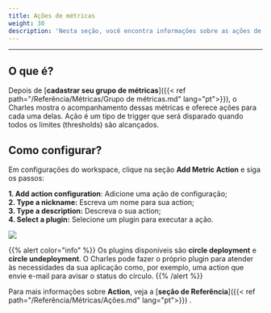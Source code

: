 ```yaml
---
title: Ações de métricas
weight: 30
description: 'Nesta seção, você encontra informações sobre as ações de métricas.'
---
```


---

## **O que é?**  

Depois de [**cadastrar seu grupo de métricas**]({{< ref path="/Referência/Métricas/Grupo de métricas.md" lang="pt">}}), o Charles mostra o acompanhamento dessas métricas e oferece ações para cada uma delas. Ação é um tipo de trigger que será disparado quando todos os limites \(thresholds\) são alcançados.

## **Como configurar?** 

Em configurações do workspace, clique na seção **Add Metric Action** e siga os passos:

**1. Add action configuration**: Adicione uma ação de configuração;  
**2. Type a nickname:** Escreva um nome para sua action;  
**3. Type a description:** Descreva o sua action;  
**4. Select a plugin:** Selecione um plugin para executar a ação.

![](/shared/workspace_metricaction%20%282%29.gif)

{{% alert color="info" %}}
Os plugins disponíveis são **circle deployment** e **circle undeployment**. O Charles pode fazer o  próprio plugin para atender às necessidades da sua aplicação como, por exemplo, uma action que envie e-mail para avisar o status do círculo.
{{% /alert %}}

Para mais informações sobre **Action**, veja a [**seção de Referência**]({{< ref path="/Referência/Métricas/Ações.md" lang="pt">}})
.
